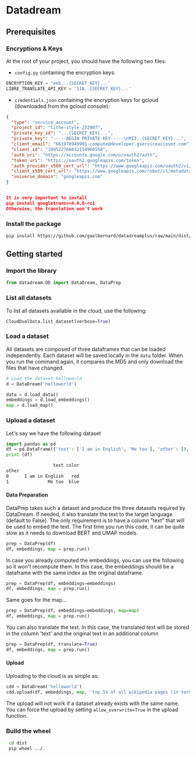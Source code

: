 # Datadream

## Prerequisites

### Encryptions & Keys
At the root of your project, you should have the following two files:


- `config.py` containing the encryption keys:
```python
ENCRYPTION_KEY = 'eeb...{SECRET_KEY}...'
LIBRE_TRANSLATE_API_KEY = '118..{SECRET_KEY}...'
```
- `credentials.json` containing the encryption keys for gcloud (downloaded from the gcloud console):
```json
{
  "type": "service_account",
  "project_id": "lithe-style-232907",
  "private_key_id": "...{SECRET_KEY}...",
  "private_key": "-----BEGIN PRIVATE KEY-----\nMII..{SECRET_KEY}...",
  "client_email": "661978949901-compute@developer.gserviceaccount.com",
  "client_id": "109522766032154966558",
  "auth_uri": "https://accounts.google.com/o/oauth2/auth",
  "token_uri": "https://oauth2.googleapis.com/token",
  "auth_provider_x509_cert_url": "https://www.googleapis.com/oauth2/v1/certs",
  "client_x509_cert_url": "https://www.googleapis.com/robot/v1/metadata/x509/661978949901-compute%40developer.gserviceaccount.com",
  "universe_domain": "googleapis.com"
}


It is very important to install
pip install googletrans==4.0.0-rc1
Otherwise, the translation won't work
```

### Install the package
```bash 
pip install https://github.com/gaelbernard/datadreamplus/raw/main/dist/datadream-0.0.1-py3-none-any.whl --force-reinstall --no-cache-dir
```


## Getting started

### Import the library
```python
from datadream.DD import DataDream, DataPrep
```

### List all datasets
To list all datasets available in the cloud, use the following:
```python
CloudDualData.list_dataset(verbose=True)
```

### Load a dataset
All datasets are composed of three dataframes that can be loaded independently. Each dataset will be saved locally in the `data` folder. When you run the command again, it compares the MD5 and only download the files that have changed.
```python
# Load the dataset helloworld
d = DataDream('helloworld')

data = d.load_data()
embeddings = d.load_embeddings()
map = d.load_map()
```

### Upload a dataset
Let's say we have the following dataset
```python
import pandas as pd
df = pd.DataFrame({'text': ['I am in English', 'Me too'], 'other': [0, 1], 'color':['red','blue']}).set_index('other')
print (df)
``` 
```bash
                  text color
other                       
0      I am in English   red
1               Me too  blue
```

#### Data Preparation
DataPrep takes such a dataset and produce the three datasets required by DataDream. If needed, it also translate the text to the target language (default to False).
The only requirement is to have a column "text" that will be used to embed the text.
The first time you run this code, it can be quite slow as it needs to download BERT and UMAP models.
```python
prep = DataPrep(df)
df, embeddings, map = prep.run()
```

In case you already computed the embeddings, you can use the following so it won't recompute them.
In this case, the embeddings should be a dataframe with the same index as the original dataframe.
```python
prep = DataPrep(df, embeddings=embeddings)
df, embeddings, map = prep.run()
```

Same goes for the map...
```python
prep = DataPrep(df, embeddings=embeddings, map=map)
df, embeddings, map = prep.run()
```

You can also translate the text. In this case, the translated text will be stored in the column 'text' and the original text in an additional column
```python
prep = DataPrep(df, translate=True)
df, embeddings, map = prep.run()
```

#### Upload
Uploading to the cloud is as simple as:
```python
cdd = DataDream('helloworld')
cdd.upload(df, embeddings, map, 'top 5% of all wikipedia pages (in terms of viewcount)', 'dataset downloaded from txtai')
```

The upload will not work if a dataset already exists with the same name. You can force the upload by setting `allow_overwrite=True` in the upload function.

### Build the wheel
```bash
 cd dist
 pip wheel ../. 

```